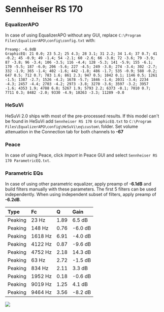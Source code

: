 # Sennheiser RS 170

### EqualizerAPO
In case of using EqualizerAPO without any GUI, replace `C:\Program Files\EqualizerAPO\config\config.txt`
with:
```
Preamp: -6.8dB
GraphicEQ: 21 0.0; 23 5.2; 25 4.3; 28 3.1; 31 2.2; 34 1.4; 37 0.7; 41 -0.2; 45 -0.9; 49 -1.4; 54 -2.1; 60 -2.6; 66 -3.0; 72 -3.6; 79 -3.9; 87 -3.8; 96 -3.4; 106 -3.5; 116 -4.4; 128 -5.3; 141 -5.9; 155 -6.1; 170 -5.5; 187 -6.0; 206 -5.6; 227 -4.5; 249 -3.8; 274 -3.4; 302 -2.7; 332 -1.9; 365 -1.4; 402 -1.6; 442 -1.8; 486 -1.7; 535 -0.9; 588 -0.2; 647 0.5; 712 0.7; 783 1.6; 861 2.3; 947 0.5; 1042 0.1; 1146 0.5; 1261 -1.5; 1387 -2.7; 1526 -4.2; 1678 -5.7; 1846 -1.4; 2031 -3.4; 2234 -4.3; 2457 -4.4; 2703 -4.2; 2973 -3.8; 3270 -3.6; 3597 -3.2; 3957 -1.6; 4353 1.9; 4788 6.0; 5267 1.9; 5793 2.2; 6373 -0.1; 7010 0.7; 7711 0.3; 8482 -2.0; 9330 -4.9; 10263 -3.3; 11289 -0.0
```

### HeSuVi
HeSuVi 2.0 ships with most of the pre-processed results. If this model can't be found in HeSuVi add
`Sennheiser RS 170 GraphicEQ.txt` to `C:\Program Files\EqualizerAPO\config\HeSuVi\eq\custom\` folder.
Set volume attenuation in the Connection tab for both channels to **-67**

### Peace
In case of using Peace, click *Import* in Peace GUI and select `Sennheiser RS 170 ParametricEQ.txt`.

### Parametric EQs
In case of using other parametric equalizer, apply preamp of **-6.1dB** and build filters manually
with these parameters. The first 5 filters can be used independently.
When using independent subset of filters, apply preamp of **-6.2dB**.

| Type    | Fc      |    Q | Gain    |
|:--------|:--------|:-----|:--------|
| Peaking | 23 Hz   | 1.89 | 6.5 dB  |
| Peaking | 148 Hz  | 0.76 | -6.0 dB |
| Peaking | 1618 Hz | 6.91 | -4.0 dB |
| Peaking | 4122 Hz | 0.87 | -9.6 dB |
| Peaking | 4752 Hz | 2.18 | 14.3 dB |
| Peaking | 63 Hz   | 2.72 | -1.5 dB |
| Peaking | 834 Hz  | 2.11 | 3.3 dB  |
| Peaking | 1952 Hz | 0.18 | -0.6 dB |
| Peaking | 9019 Hz | 1.25 | 4.1 dB  |
| Peaking | 9464 Hz | 3.56 | -8.2 dB |

![](https://raw.githubusercontent.com/jaakkopasanen/AutoEq/master/results/headphonecom/sbaf-serious/Sennheiser%20RS%20170/Sennheiser%20RS%20170.png)